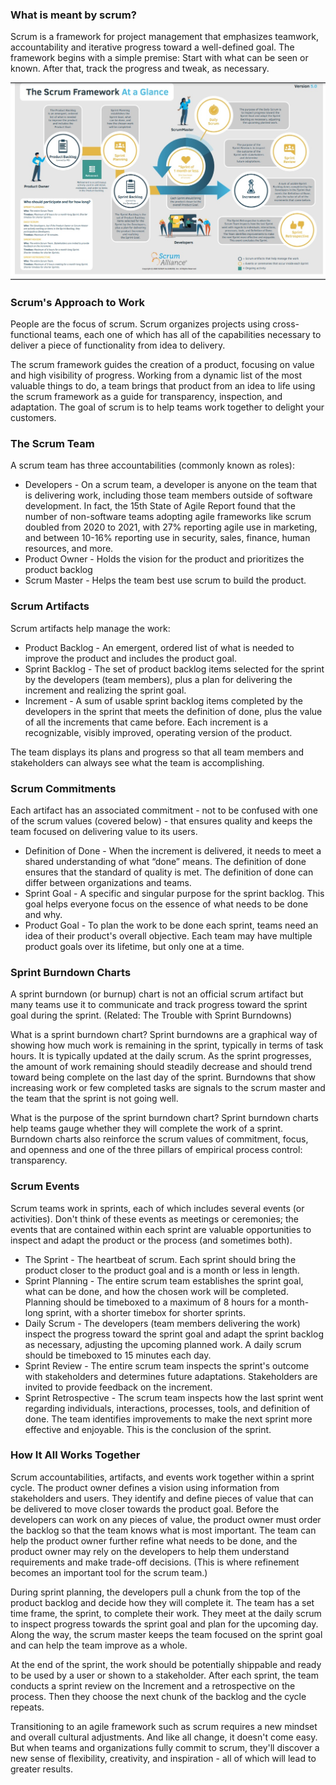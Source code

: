 ### What is meant by scrum?
Scrum is a framework for project management that emphasizes teamwork, accountability and iterative progress toward a well-defined goal. The framework begins with a simple premise: Start with what can be seen or known. After that, track the progress and tweak, as necessary.

<img src="/images/Scrum/ScrumFramework.jpg"/>


### Scrum's Approach to Work
People are the focus of scrum. Scrum organizes projects using cross-functional teams, each one of which has all of the capabilities necessary to deliver a piece of functionality from idea to delivery. 

The scrum framework guides the creation of a product, focusing on value and high visibility of progress. Working from a dynamic list of the most valuable things to do, a team brings that product from an idea to life using the scrum framework as a guide for transparency, inspection, and adaptation. The goal of scrum is to help teams work together to delight your customers.

### The Scrum Team
A scrum team has three accountabilities (commonly known as roles):

- Developers - On a scrum team, a developer is anyone on the team that is delivering work, including those team members outside of software development. In fact, the 15th State of Agile Report found that the number of non-software teams adopting agile frameworks like scrum doubled from 2020 to 2021, with 27% reporting agile use in marketing, and between 10-16% reporting use in security, sales, finance, human resources, and more.
- Product Owner - Holds the vision for the product and prioritizes the product backlog
- Scrum Master - Helps the team best use scrum to build the product. 


### Scrum Artifacts
Scrum artifacts help manage the work: 

- Product Backlog - An emergent, ordered list of what is needed to improve the product and includes the product goal.
- Sprint Backlog - The set of product backlog items selected for the sprint by the developers (team members), plus a plan for delivering the increment and realizing the sprint goal.
- Increment - A sum of usable sprint backlog items completed by the developers in the sprint that meets the definition of done, plus the value of all the increments that came before. Each increment is a recognizable, visibly improved, operating version of the product.

The team displays its plans and progress so that all team members and stakeholders can always see what the team is accomplishing. 


### Scrum Commitments
Each artifact has an associated commitment - not to be confused with one of the scrum values (covered below) - that ensures quality and keeps the team focused on delivering value to its users. 

- Definition of Done - When the increment is delivered, it needs to meet a shared understanding of what “done” means. The definition of done ensures that the standard of quality is met. The definition of done can differ between organizations and teams.
- Sprint Goal - A specific and singular purpose for the sprint backlog. This goal helps everyone focus on the essence of what needs to be done and why. 
- Product Goal - To plan the work to be done each sprint, teams need an idea of their product's overall objective. Each team may have multiple product goals over its lifetime, but only one at a time.

###  Sprint Burndown Charts
A sprint burndown (or burnup) chart is not an official scrum artifact but many teams use it to communicate and track progress toward the sprint goal during the sprint. (Related: The Trouble with Sprint Burndowns)

What is a sprint burndown chart? 
Sprint burndowns are a graphical way of showing how much work is remaining in the sprint, typically in terms of task hours. It is typically updated at the daily scrum. As the sprint progresses, the amount of work remaining should steadily decrease and should trend toward being complete on the last day of the sprint. Burndowns that show increasing work or few completed tasks are signals to the scrum master and the team that the sprint is not going well.

What is the purpose of the sprint burndown chart? 
Sprint burndown charts help teams gauge whether they will complete the work of a sprint. Burndown charts also reinforce the scrum values of commitment, focus, and openness and one of the three pillars of empirical process control: transparency.

### Scrum Events

Scrum teams work in sprints, each of which includes several events (or activities). Don't think of these events as meetings or ceremonies; the events that are contained within each sprint are valuable opportunities to inspect and adapt the product or the process (and sometimes both).

- The Sprint - The heartbeat of scrum. Each sprint should bring the product closer to the product goal and is a month or less in length. 
- Sprint Planning - The entire scrum team establishes the sprint goal, what can be done, and how the chosen work will be completed. Planning should be timeboxed to a maximum of 8 hours for a month-long sprint, with a shorter timebox for shorter sprints. 
- Daily Scrum - The developers (team members delivering the work) inspect the progress toward the sprint goal and adapt the sprint backlog as necessary, adjusting the upcoming planned work. A daily scrum should be timeboxed to 15 minutes each day. 
- Sprint Review - The entire scrum team inspects the sprint's outcome with stakeholders and determines future adaptations. Stakeholders are invited to provide feedback on the increment.
- Sprint Retrospective - The scrum team inspects how the last sprint went regarding individuals, interactions, processes, tools, and definition of done. The team identifies improvements to make the next sprint more effective and enjoyable. This is the conclusion of the sprint. 

### How It All Works Together
Scrum accountabilities, artifacts, and events work together within a sprint cycle. The product owner defines a vision using information from stakeholders and users. They identify and define pieces of value that can be delivered to move closer towards the product goal. Before the developers can work on any pieces of value, the product owner must order the backlog so that the team knows what is most important. The team can help the product owner further refine what needs to be done, and the product owner may rely on the developers to help them understand requirements and make trade-off decisions. (This is where refinement becomes an important tool for the scrum team.)

During sprint planning, the developers pull a chunk from the top of the product backlog and decide how they will complete it. The team has a set time frame, the sprint, to complete their work. They meet at the daily scrum to inspect progress towards the sprint goal and plan for the upcoming day. Along the way, the scrum master keeps the team focused on the sprint goal and can help the team improve as a whole. 

At the end of the sprint, the work should be potentially shippable and ready to be used by a user or shown to a stakeholder. After each sprint, the team conducts a sprint review on the Increment and a retrospective on the process. Then they choose the next chunk of the backlog and the cycle repeats.

Transitioning to an agile framework such as scrum requires a new mindset and overall cultural adjustments. And like all change, it doesn't come easy. But when teams and organizations fully commit to scrum, they'll discover a new sense of flexibility, creativity, and inspiration - all of which will lead to greater results. 
